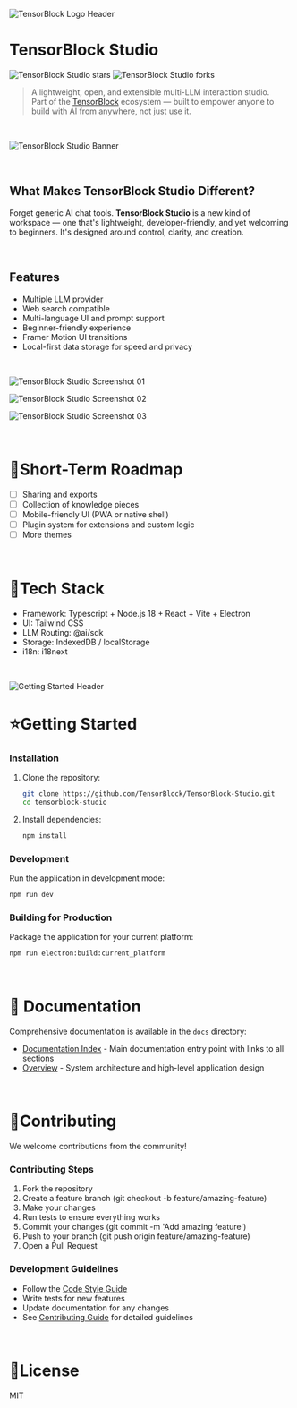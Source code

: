 ![TensorBlock Logo Header](https://github.com/user-attachments/assets/05d37936-3cd3-4b26-af27-07f0d1d06f22)

# TensorBlock Studio

![TensorBlock Studio stars](https://img.shields.io/github/stars/TensorBlock/TensorBlock-Studio)
![TensorBlock Studio forks](https://img.shields.io/github/forks/TensorBlock/TensorBlock-Studio)

> A lightweight, open, and extensible multi-LLM interaction studio.  
> Part of the [TensorBlock](https://tensorblock.co) ecosystem — built to empower anyone to build with AI from anywhere, not just use it.

<br>

![TensorBlock Studio Banner](https://github.com/user-attachments/assets/07742418-21e4-41b2-bb61-21ffc158b202)

<br>

## What Makes TensorBlock Studio Different?

Forget generic AI chat tools. **TensorBlock Studio** is a new kind of workspace — one that's lightweight, developer-friendly, and yet welcoming to beginners. It's designed around control, clarity, and creation.

<br>

## Features

- Multiple LLM provider
- Web search compatible
- Multi-language UI and prompt support
- Beginner-friendly experience
- Framer Motion UI transitions
- Local-first data storage for speed and privacy

<br>

![TensorBlock Studio Screenshot 01](https://github.com/user-attachments/assets/e947cbb9-6d7d-4714-a8db-5a5e42d7d031)

![TensorBlock Studio Screenshot 02](https://github.com/user-attachments/assets/94d1841f-2242-4045-ae13-d1be3351d54b)

![TensorBlock Studio Screenshot 03](https://github.com/user-attachments/assets/fe98d5f9-595f-47bc-83e7-20779eba1bfa)


<br>

# 🎯Short-Term Roadmap

- [ ] Sharing and exports
- [ ] Collection of knowledge pieces
- [ ] Mobile-friendly UI (PWA or native shell)
- [ ] Plugin system for extensions and custom logic
- [ ] More themes

<br>

# 🔩Tech Stack

- Framework: Typescript + Node.js 18 + React + Vite + Electron
- UI: Tailwind CSS
- LLM Routing: @ai/sdk
- Storage: IndexedDB / localStorage
- i18n: i18next

<br>

![Getting Started Header](https://github.com/user-attachments/assets/4976e502-9e89-45c4-bb9c-fa9453a76bb0)

# ⭐Getting Started

### Installation

1. Clone the repository:
   ```bash
   git clone https://github.com/TensorBlock/TensorBlock-Studio.git
   cd tensorblock-studio
   ```

2. Install dependencies:
   ```bash
   npm install
   ```

### Development

Run the application in development mode:

```bash
npm run dev
```

### Building for Production

Package the application for your current platform:

```bash
npm run electron:build:current_platform
```

<br>

# 📄 Documentation

Comprehensive documentation is available in the `docs` directory:

- [Documentation Index](docs/docs_index.md) - Main documentation entry point with links to all sections
- [Overview](docs/overview.md) - System architecture and high-level application design

<br>

# 🤝Contributing

We welcome contributions from the community!

### Contributing Steps
1. Fork the repository
2. Create a feature branch (git checkout -b feature/amazing-feature)
3. Make your changes
4. Run tests to ensure everything works
5. Commit your changes (git commit -m 'Add amazing feature')
6. Push to your branch (git push origin feature/amazing-feature)
7. Open a Pull Request

### Development Guidelines
- Follow the [Code Style Guide](docs/CODE_STYLE_GUIDE.md)
- Write tests for new features
- Update documentation for any changes
- See [Contributing Guide](docs/CONTRIBUTING.md) for detailed guidelines

<br>

# 📄License

MIT
